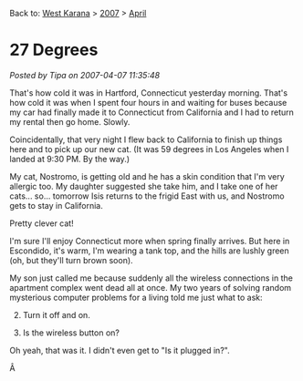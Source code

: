 Back to: [West Karana](/posts/westkarana.md) > [2007](/posts/2007/westkarana.md) > [April](./westkarana.md)
# 27 Degrees

*Posted by Tipa on 2007-04-07 11:35:48*

That's how cold it was in Hartford, Connecticut yesterday morning. That's how cold it was when I spent four hours in and waiting for buses because my car had finally made it to Connecticut from California and I had to return my rental then go home. Slowly.

Coincidentally, that very night I flew back to California to finish up things here and to pick up our new cat. (It was 59 degrees in Los Angeles when I landed at 9:30 PM. By the way.)

My cat, Nostromo, is getting old and he has a skin condition that I'm very allergic too. My daughter suggested she take him, and I take one of her cats... so... tomorrow Isis returns to the frigid East with us, and Nostromo gets to stay in California.

Pretty clever cat!

I'm sure I'll enjoy Connecticut more when spring finally arrives. But here in Escondido, it's warm, I'm wearing a tank top, and the hills are lushly green (oh, but they'll turn brown soon).

My son just called me because suddenly all the wireless connections in the apartment complex went dead all at once. My two years of solving random mysterious computer problems for a living told me just what to ask:

 2. Turn it off and on.

 4. Is the wireless button on?



Oh yeah, that was it. I didn't even get to "Is it plugged in?".

Â 
